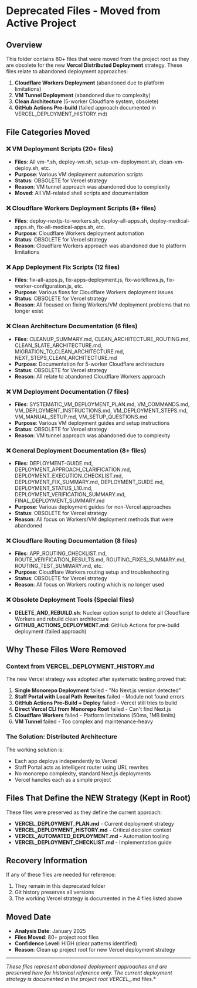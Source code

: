 # Deprecated Files - Moved from Active Project

## Overview

This folder contains 80+ files that were moved from the project root as they are obsolete for the new **Vercel Distributed Deployment** strategy. These files relate to abandoned deployment approaches:

1. **Cloudflare Workers Deployment** (abandoned due to platform limitations)
2. **VM Tunnel Deployment** (abandoned due to complexity)
3. **Clean Architecture** (5-worker Cloudflare system, obsolete)
4. **GitHub Actions Pre-build** (failed approach documented in VERCEL_DEPLOYMENT_HISTORY.md)

## File Categories Moved

### ❌ **VM Deployment Scripts** (20+ files)
- **Files**: All vm-*.sh, deploy-*vm*.sh, setup-vm-deployment.sh, clean-vm-deploy.sh, etc.
- **Purpose**: Various VM deployment automation scripts
- **Status**: OBSOLETE for Vercel strategy
- **Reason**: VM tunnel approach was abandoned due to complexity
- **Moved**: All VM-related shell scripts and documentation

### ❌ **Cloudflare Workers Deployment Scripts** (8+ files)
- **Files**: deploy-nextjs-to-workers.sh, deploy-all-apps.sh, deploy-medical-apps.sh, fix-all-medical-apps.sh, etc.
- **Purpose**: Cloudflare Workers deployment automation
- **Status**: OBSOLETE for Vercel strategy
- **Reason**: Cloudflare Workers approach was abandoned due to platform limitations

### ❌ **App Deployment Fix Scripts** (12 files)
- **Files**: fix-all-apps.js, fix-apps-deployment.js, fix-workflows.js, fix-worker-configuration.js, etc.
- **Purpose**: Various fixes for Cloudflare Workers deployment issues
- **Status**: OBSOLETE for Vercel strategy
- **Reason**: All focused on fixing Workers/VM deployment problems that no longer exist

### ❌ **Clean Architecture Documentation** (6 files)
- **Files**: CLEANUP_SUMMARY.md, CLEAN_ARCHITECTURE_ROUTING.md, CLEAN_SLATE_ARCHITECTURE.md, MIGRATION_TO_CLEAN_ARCHITECTURE.md, NEXT_STEPS_CLEAN_ARCHITECTURE.md
- **Purpose**: Documentation for 5-worker Cloudflare architecture  
- **Status**: OBSOLETE for Vercel strategy
- **Reason**: All relate to abandoned Cloudflare Workers approach

### ❌ **VM Deployment Documentation** (7 files)
- **Files**: SYSTEMATIC_VM_DEPLOYMENT_PLAN.md, VM_COMMANDS.md, VM_DEPLOYMENT_INSTRUCTIONS.md, VM_DEPLOYMENT_STEPS.md, VM_MANUAL_SETUP.md, VM_SETUP_QUESTIONS.md
- **Purpose**: Various VM deployment guides and setup instructions
- **Status**: OBSOLETE for Vercel strategy
- **Reason**: VM tunnel approach was abandoned due to complexity

### ❌ **General Deployment Documentation** (8+ files)
- **Files**: DEPLOYMENT-GUIDE.md, DEPLOYMENT_APPROACH_CLARIFICATION.md, DEPLOYMENT_EXECUTION_CHECKLIST.md, DEPLOYMENT_FIX_SUMMARY.md, DEPLOYMENT_GUIDE.md, DEPLOYMENT_STATUS_L10.md, DEPLOYMENT_VERIFICATION_SUMMARY.md, FINAL_DEPLOYMENT_SUMMARY.md
- **Purpose**: Various deployment guides for non-Vercel approaches
- **Status**: OBSOLETE for Vercel strategy
- **Reason**: All focus on Workers/VM deployment methods that were abandoned

### ❌ **Cloudflare Routing Documentation** (8 files)
- **Files**: APP_ROUTING_CHECKLIST.md, ROUTE_VERIFICATION_RESULTS.md, ROUTING_FIXES_SUMMARY.md, ROUTING_TEST_SUMMARY.md, etc.
- **Purpose**: Cloudflare Workers routing setup and troubleshooting
- **Status**: OBSOLETE for Vercel strategy
- **Reason**: All focus on Workers routing which is no longer used

### ❌ **Obsolete Deployment Tools** (Special files)
- **DELETE_AND_REBUILD.sh**: Nuclear option script to delete all Cloudflare Workers and rebuild clean architecture
- **GITHUB_ACTIONS_DEPLOYMENT.md**: GitHub Actions for pre-build deployment (failed approach)

## Why These Files Were Removed

### Context from VERCEL_DEPLOYMENT_HISTORY.md

The new Vercel strategy was adopted after systematic testing proved that:

1. **Single Monorepo Deployment** failed - "No Next.js version detected"
2. **Staff Portal with Local Path Rewrites** failed - Module not found errors
3. **GitHub Actions Pre-Build + Deploy** failed - Vercel still tries to build
4. **Direct Vercel CLI from Monorepo Root** failed - Can't find Next.js
5. **Cloudflare Workers** failed - Platform limitations (50ms, 1MB limits)
6. **VM Tunnel** failed - Too complex and maintenance-heavy

### The Solution: Distributed Architecture

The working solution is:
- Each app deploys independently to Vercel
- Staff Portal acts as intelligent router using URL rewrites
- No monorepo complexity, standard Next.js deployments
- Vercel handles each as a simple project

## Files That Define the NEW Strategy (Kept in Root)

These files were preserved as they define the current approach:
- **VERCEL_DEPLOYMENT_PLAN.md** - Current deployment strategy
- **VERCEL_DEPLOYMENT_HISTORY.md** - Critical decision context  
- **VERCEL_AUTOMATED_DEPLOYMENT.md** - Automation tooling
- **VERCEL_DEPLOYMENT_CHECKLIST.md** - Implementation guide

## Recovery Information

If any of these files are needed for reference:
1. They remain in this deprecated folder
2. Git history preserves all versions
3. The working Vercel strategy is documented in the 4 files listed above

## Moved Date

- **Analysis Date**: January 2025
- **Files Moved**: 80+ project root files
- **Confidence Level**: HIGH (clear patterns identified)
- **Reason**: Clean up project root for new Vercel deployment strategy

---

*These files represent abandoned deployment approaches and are preserved here for historical reference only. The current deployment strategy is documented in the project root VERCEL_*.md files.*